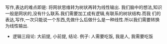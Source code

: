 写作,表达的难点即是: 将网状思维转为树状再转为线性输出. 我们脑中的想法,知识一般是网状的,没有什么联系.我们需要加工成有逻辑,有联系的树状结构.而我
们的表达,写作,一次只能说一个东西,先做什么后做什么是一种线性.所以我们需要转换为线性输出.

- 逻辑三段论: 大前提, 小前提, 结论. 
例子: 人需要吃饭, 我是人, 我需要吃饭




